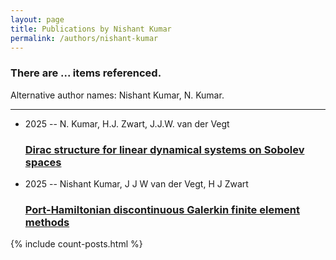 ```yaml
---
layout: page
title: Publications by Nishant Kumar
permalink: /authors/nishant-kumar
---
```


<h3 id="number-posts">There are ... items referenced.</h3>
<p id='info-authors'>Alternative author names: Nishant Kumar, N. Kumar.</p>
<hr />
<ul class="post-list">
<li><span class='post-meta'>2025 -- N. Kumar, H.J. Zwart, J.J.W. van der Vegt</span><h3><a class='post-link' href="{{ site.baseurl }}/dirac-structure-for-linear-dynamical-systems-on-sobolev-spaces">Dirac structure for linear dynamical systems on Sobolev spaces</a></h3></li>
<li><span class='post-meta'>2025 -- Nishant Kumar, J J W van der Vegt, H J Zwart</span><h3><a class='post-link' href="{{ site.baseurl }}/port-hamiltonian-discontinuous-galerkin-finite-element-methods">Port-Hamiltonian discontinuous Galerkin finite element methods</a></h3></li>

</ul>
{% include count-posts.html %}
